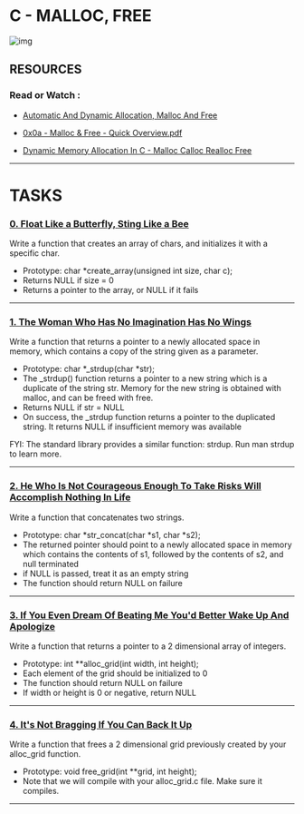 # C - MALLOC, FREE

![img](https://grandidierite.github.io/assets/img/dynamic.jpg)

## RESOURCES

### Read or Watch : 

- [Automatic And Dynamic Allocation, Malloc And Free](https://intranet.hbtn.io/concepts/891)

- [0x0a - Malloc & Free - Quick Overview.pdf](https://holbertonintranet.s3.amazonaws.com/uploads/misc/2021/1/a094c90e7f466bbeaa49cb24c8f04e7f27aaad41.pdf?X-Amz-Algorithm=AWS4-HMAC-SHA256&X-Amz-Credential=AKIARDDGGGOU5BHMTQX4%2F20221029%2Fus-east-1%2Fs3%2Faws4_request&X-Amz-Date=20221029T172309Z&X-Amz-Expires=86400&X-Amz-SignedHeaders=host&X-Amz-Signature=7f18214d8789a4d16f1a67bb66e13e2b395e74f067771c7f588bbf1e22990c48)

- [Dynamic Memory Allocation In C - Malloc Calloc Realloc Free](https://www.youtube.com/watch?v=xDVC3wKjS64)

-----------------------------------

# TASKS

### [0. Float Like a Butterfly, Sting Like a Bee](https://github.com/MathieuMorel62/holbertonschool-low_level_programming/blob/master/malloc_free/0-create_array.c)

Write a function that creates an array of chars, and initializes it with a specific char.

 - Prototype: char *create_array(unsigned int size, char c);
 - Returns NULL if size = 0
 - Returns a pointer to the array, or NULL if it fails

---------------------------------------------

### [1. The Woman Who Has No Imagination Has No Wings](https://github.com/MathieuMorel62/holbertonschool-low_level_programming/blob/master/malloc_free/1-strdup.c)

Write a function that returns a pointer to a newly allocated space in memory, which contains a copy of the string given as a parameter.

 - Prototype: char *_strdup(char *str);
 - The _strdup() function returns a pointer to a new string which is a duplicate of the string str. Memory for the new string is obtained with malloc, and can be freed with free.
 - Returns NULL if str = NULL
 - On success, the _strdup function returns a pointer to the duplicated string. It returns NULL if insufficient memory was available

FYI: The standard library provides a similar function: strdup. Run man strdup to learn more.

----------------------------------

### [2. He Who Is Not Courageous Enough To Take Risks Will Accomplish Nothing In Life](https://github.com/MathieuMorel62/holbertonschool-low_level_programming/blob/master/malloc_free/2-str_concat.c)

Write a function that concatenates two strings.

 - Prototype: char *str_concat(char *s1, char *s2);
 - The returned pointer should point to a newly allocated space in memory which contains the contents of s1, followed by the contents of s2, and null terminated
 - if NULL is passed, treat it as an empty string
 - The function should return NULL on failure

---------------------------------------------------

### [3. If You Even Dream Of Beating Me You'd Better Wake Up And Apologize](https://github.com/MathieuMorel62/holbertonschool-low_level_programming/blob/master/malloc_free/3-alloc_grid.c)

Write a function that returns a pointer to a 2 dimensional array of integers.

 - Prototype: int **alloc_grid(int width, int height);
 - Each element of the grid should be initialized to 0
 - The function should return NULL on failure
 - If width or height is 0 or negative, return NULL

--------------------------------------------

### [4. It's Not Bragging If You Can Back It Up](https://github.com/MathieuMorel62/holbertonschool-low_level_programming/blob/master/malloc_free/4-free_grid.c)

Write a function that frees a 2 dimensional grid previously created by your alloc_grid function.

 - Prototype: void free_grid(int **grid, int height);
 - Note that we will compile with your alloc_grid.c file. Make sure it compiles.

----------------------------------------
